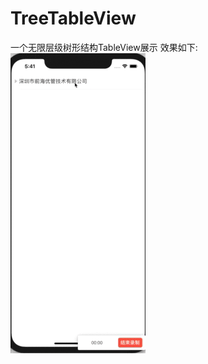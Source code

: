 # TreeTableView
一个无限层级树形结构TableView展示
效果如下:
![image](https://github.com/tangbing/TreeTableView/blob/master/Screens/treeTableView.gif)


